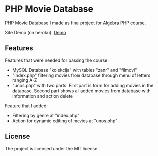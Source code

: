 # PHP Movie Database
PHP Movie Database I made as final project for [Algebra](https://www.algebra.hr/) PHP course.

Site Demo (on heroku): [Demo](https://php-movie-database.herokuapp.com/)

Features
--------

Features that were needed for passing the course: 

- MySQL Database "kolekcija" with tables "zanr" and "filmovi"
- "index.php" filtering movies from database through menu of letters ranging A-Z
- "unos.php" with two parts. First part is form for adding movies in the database. Second part shows all added movies from database with information and action delete

Feature that I added:

- Filtering by genre at "index.php"
- Action for dynamic editing of movies at "unos.php" 

License
-------

The project is licensed under the MIT license.
